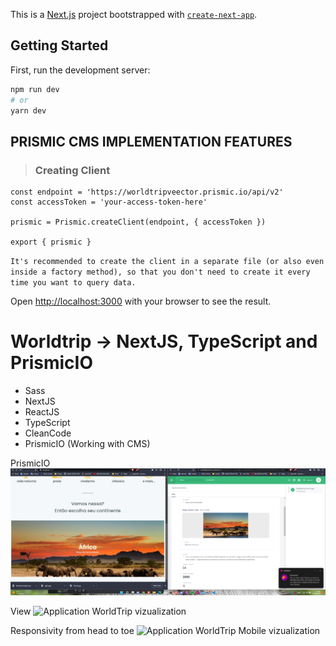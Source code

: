 This is a [Next.js](https://nextjs.org/) project bootstrapped with [`create-next-app`](https://github.com/vercel/next.js/tree/canary/packages/create-next-app).

## Getting Started

First, run the development server:

```bash
npm run dev
# or
yarn dev
```

## PRISMIC CMS IMPLEMENTATION FEATURES

> ### Creating Client
````
const endpoint = 'https://worldtripveector.prismic.io/api/v2'
const accessToken = 'your-access-token-here'

prismic = Prismic.createClient(endpoint, { accessToken })

export { prismic }
````
`It's recommended to create the client in a separate file (or also even inside a factory method), so that you don't need to create it every time you want to query data.`

Open [http://localhost:3000](http://localhost:3000) with your browser to see the result.

# Worldtrip -> NextJS, TypeScript and PrismicIO

- Sass
- NextJS
- ReactJS
- TypeScript
- CleanCode
- PrismicIO (Working with CMS)



PrismicIO ![Print Prismic Implementation](./video/prismicImplementation.png)

View ![Application WorldTrip vizualization](/video/worldtrip.gif)

Responsivity from head to toe ![Application WorldTrip Mobile vizualization](/video/WorldTripResponsive.gif)
